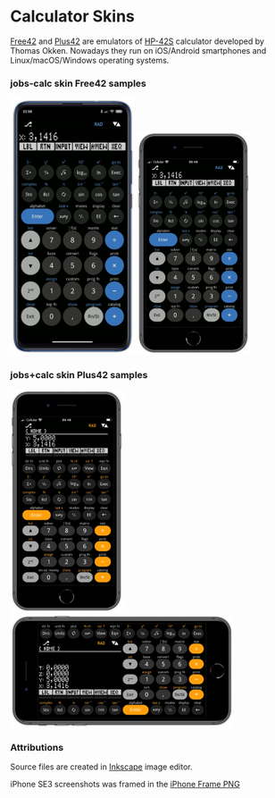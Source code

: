 # Calculator Skins

[Free42](https://thomasokken.com/free42/) and [Plus42](https://thomasokken.com/free42/) are emulators of [HP-42S](https://en.wikipedia.org/wiki/HP-42S) calculator developed by Thomas Okken. Nowadays they run on iOS/Android smartphones and Linux/macOS/Windows operating systems.

### jobs-calc skin Free42 samples

<img width="223" src="free42/images/scr3-mi-9t-shift+progfn+shift.webp"> <img width="202" src="free42/images/scr6-iphone-se3-shift+progfn+shift.webp">

### jobs+calc skin Plus42 samples

<img width="202" src="plus42/images/scr3-iphone-se3-v-shift+progfn+shift.webp"> <img width="400" src="plus42/images/scr6-iphone-se3-h-shift+progfn+shift.webp">

### Attributions

Source files are created in [Inkscape](https://inkscape.org/) image editor.

iPhone SE3 screenshots was framed in the [iPhone Frame PNG](https://www.pngall.com/iphone-frame-png/download/133784)
